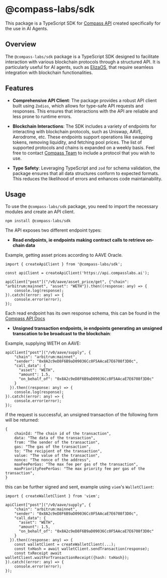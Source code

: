 # @compass-labs/sdk

This package is a TypeScript SDK for [Compass API](https://api.compasslabs.ai/) created specifically for the use in AI Agents.


## Overview

The `@compass-labs/sdk` package is a TypeScript SDK designed to facilitate interaction with various blockchain protocols through a structured API. It is particularly useful for AI agents, such as [ElizaOS](https://github.com/elizaOS/eliza), that require seamless integration with blockchain functionalities. 

## Features

- **Comprehensive API Client**: The package provides a robust API client built using `Zodios`, which allows for type-safe API requests and responses. This ensures that interactions with the API are reliable and less prone to runtime errors.

- **Blockchain Interactions**: The SDK includes a variety of endpoints for interacting with blockchain protocols, such as Uniswap, AAVE, Aerodrome, etc. These endpoints support operations like swapping tokens, removing liquidity, and fetching pool prices. The list of supported protocols and chains is expanded on a weekly basis. Feel free to contact [Compass Team](https://www.compasslabs.ai/) to include a protocol that you wish to use.

- **Type Safety**: Leveraging TypeScript and `zod` for schema validation, the package ensures that all data structures conform to expected formats. This reduces the likelihood of errors and enhances code maintainability.

## Usage

To use the `@compass-labs/sdk` package, you need to import the necessary modules and create an API client.

```
npm install @compass-labs/sdk
```

The API exposes two different endpoint types:

- **Read endpoints, ie endpoints making contract calls to retrieve on-chain data**

Example, getting asset prices according to AAVE Oracle.
```
import { createApiClient } from '@compass-labs/sdk';

const apiClient = createApiClient('https://api.compasslabs.ai');

apiClient["post"]("/v0/aave/asset_price/get", {"chain": "arbitrum:mainnet", "asset": "WETH"}).then((response: any) => {
    console.log(response);
}).catch((error: any) => {
    console.error(error);
});
```

Each read endpoint has its own response schema, this can be found in the [Compass API Docs](https://api.compasslabs.ai)
- **Unsigned transaction endpoints, ie endpoints generating an unsigned transcation to be broadcast to the blockchain**:

Example, supplying WETH on AAVE:
```
apiClient["post"]("/v0/aave/supply", {
    "chain": "arbitrum:mainnet",
    "sender": "0x8A2c9eD8F6B9aD09036Cc0F5AAcaE7E6708f3D0c",
    "call_data": {
      "asset": "WETH",
      "amount": 1.5,
      "on_behalf_of": "0x8A2c9eD8F6B9aD09036Cc0F5AAcaE7E6708f3D0c"
    }
  }).then((response: any) => {
    console.log(response);
}).catch((error: any) => {
    console.error(error);
});
```

if the request is successful, an unsigned transaction of the following form will be returned:

```
{
    chainId: "The chain id of the transaction",
    data: "The data of the transaction",
    from: "The sender of the transaction",
    gas: "The gas of the transaction",
    to: "The recipient of the transaction",
    value: "The value of the transaction",
    nonce: "The nonce of the address",
    maxFeePerGas: "The max fee per gas of the transaction",
    maxPriorityFeePerGas: "The max priority fee per gas of the transaction",
}
```

this can be further signed and sent, example using `viem`'s `WalletClient`:

```
import { createWalletClient } from 'viem';

apiClient["post"]("/v0/aave/supply", {
    "chain": "arbitrum:mainnet",
    "sender": "0x8A2c9eD8F6B9aD09036Cc0F5AAcaE7E6708f3D0c",
    "call_data": {
      "asset": "WETH",
      "amount": 1.5,
      "on_behalf_of": "0x8A2c9eD8F6B9aD09036Cc0F5AAcaE7E6708f3D0c"
    }
  }).then((response: any) => {
    const walletClient = createWalletClient(...);
    const txHash = await walletClient.sendTransaction(response);
    const txReceipt await walletClient.waitForTransactionReceipt({hash: txHash});
}).catch((error: any) => {
    console.error(error);
});
```
